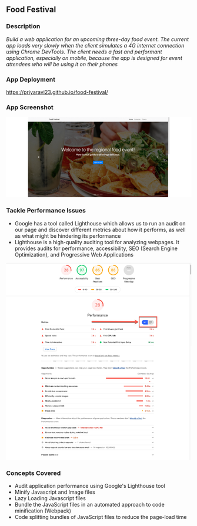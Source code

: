 ## Food Festival

### Description

*Build a web application for an upcoming three-day food event. The current app loads very slowly when the client simulates a 4G internet connection using Chrome DevTools. The client needs a fast and performant application, especially on mobile, because the app is designed for event attendees who will be using it on their phones*

### App Deployment

https://priyaravi23.github.io/food-festival/

### App Screenshot

![](images/food_festival.gif)

### Tackle Performance Issues

- Google has a tool called Lighthouse which allows us to run an audit on our page and discover different metrics about how it performs, as well as what might be hindering its performance
- Lighthouse is a high-quality auditing tool for analyzing webpages. It provides audits for performance, accessibility, SEO (Search Engine Optimization), and Progressive Web Applications

![](images/lighthouse.jpg)

### Concepts Covered

- Audit application performance using Google's Lighthouse tool
- Minify Javascript and Image files
- Lazy Loading Javascript files
- Bundle the JavaScript files in an automated approach to code minification (Webpack)
- Code splitting bundles of JavaScript files to reduce the page-load time